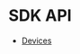 SDK API
====================
- [Devices](https://github.com/Causemo/api-doc/blob/master/sections/api/sdk/devices.md)

